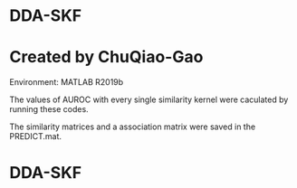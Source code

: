 # DDA-SKF
Created by ChuQiao-Gao
==========
Environment: MATLAB R2019b

The values of AUROC with every single similarity kernel were caculated by running these codes.

The similarity matrices and a association matrix were saved in the PREDICT.mat.

# DDA-SKF
